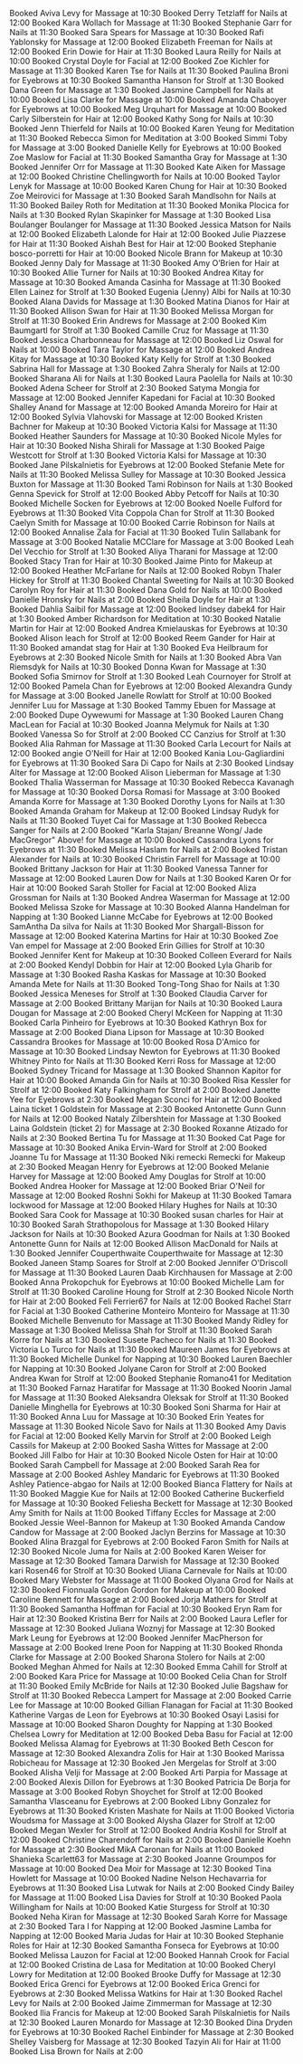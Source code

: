 Booked Aviva Levy for Massage at 10:30
Booked Derry Tetzlaff for Nails at 12:00
Booked Kara Wollach for Massage at 11:30
Booked Stephanie Garr for Nails at 11:30
Booked Sara Spears for Massage at 10:30
Booked Rafi Yablonsky for Massage at 12:00
Booked Elizabeth Freeman for Nails at 12:00
Booked Erin Dowie for Hair at 11:30
Booked Laura Reilly for Nails at 10:00
Booked Crystal Doyle for Facial at 12:00
Booked Zoe Kichler for Massage at 11:30
Booked Karen Tse for Nails at 11:30
Booked Paulina Broni for Eyebrows at 10:30
Booked Samantha Hanson for Strolf at 1:30
Booked Dana Green for Massage at 1:30
Booked Jasmine Campbell for Nails at 10:00
Booked Lisa Clarke for Massage at 10:00
Booked Amanda Chaboyer for Eyebrows at 10:00
Booked Meg Urquhart for Massage at 10:00
Booked Carly Silberstein for Hair at 12:00
Booked Kathy Song for Nails at 10:30
Booked Jenn Thierfeld for Nails at 10:00
Booked Karen Yeung for Meditation at 11:30
Booked Rebecca Simon for Meditation at 3:00
Booked Simmi Toby for Massage at 3:00
Booked Danielle Kelly for Eyebrows at 10:00
Booked Zoe Maslow for Facial at 11:30
Booked Samantha Gray for Massage at 1:30
Booked Jennifer Orr for Massage at 11:30
Booked Kate Aiken for Massage at 12:00
Booked Christine Chellingworth for Nails at 10:00
Booked Taylor Lenyk for Massage at 10:00
Booked Karen Chung for Hair at 10:30
Booked Zoe Meirovici for Massage at 1:30
Booked Sarah Mandlsohn for Nails at 11:30
Booked Bailey Roth for Meditation at 11:30
Booked Monika Plocica for Nails at 1:30
Booked Rylan Skapinker for Massage at 1:30
Booked Lisa Boulanger Boulanger for Massage at 11:30
Booked Jessica Matson for Nails at 12:00
Booked Elizabeth Lalonde for Hair at 12:00
Booked Julie Piazzese for Hair at 11:30
Booked Aishah Best for Hair at 12:00
Booked Stephanie bosco-porretti for Hair at 10:00
Booked Nicole Brann for Makeup at 10:30
Booked Jenny Daly for Massage at 11:30
Booked Amy O’Brien for Hair at 10:30
Booked Allie Turner for Nails at 10:30
Booked Andrea Kitay for Massage at 10:30
Booked Amanda Casinha for Massage at 11:30
Booked Ellen Lainez for Strolf at 1:30
Booked Eugenia (Jenny) Albi for Nails at 10:30
Booked Alana Davids for Massage at 1:30
Booked Matina Dianos for Hair at 11:30
Booked Allison Swan for Hair at 11:30
Booked Melissa Morgan for Strolf at 11:30
Booked Erin Andrews for Massage at 2:00
Booked Kim Baumgartl for Strolf at 1:30
Booked Camille Cruz for Massage at 11:30
Booked Jessica Charbonneau for Massage at 12:00
Booked Liz Oswal for Nails at 10:00
Booked Tara Taylor for Massage at 12:00
Booked Andrea Kitay for Massage at 10:30
Booked Katy Kelly for Strolf at 1:30
Booked Sabrina Hall for Massage at 1:30
Booked Zahra Sheraly for Nails at 12:00
Booked Sharana Ali for Nails at 1:30
Booked Laura Paolella for Nails at 10:30
Booked Adena Scheer for Strolf at 2:30
Booked Satyma Mongia for Massage at 12:00
Booked Jennifer Kapedani for Facial at 10:30
Booked Shalley Anand for Massage at 12:00
Booked Amanda Moreiro for Hair at 12:00
Booked Sylvia Vlahovski for Massage at 12:00
Booked Kristen Bachner for Makeup at 10:30
Booked Victoria Kalsi for Massage at 11:30
Booked Heather Saunders for Massage at 10:30
Booked Nicole Myles for Hair at 10:30
Booked Nisha Shirali for Massage at 1:30
Booked Paige Westcott for Strolf at 1:30
Booked Victoria Kalsi for Massage at 10:30
Booked Jane Pilskalnietis for Eyebrows at 12:00
Booked Stefanie Mete for Nails at 11:30
Booked Melissa Sulley for Massage at 10:30
Booked Jessica Buxton for Massage at 11:30
Booked Tami Robinson for Nails at 1:30
Booked Genna Spevick for Strolf at 12:00
Booked Abby Petcoff for Nails at 10:30
Booked Michelle Socken for Eyebrows at 12:00
Booked Noelle Fulford for Eyebrows at 11:30
Booked Vita Coppola Chan for Strolf at 11:30
Booked Caelyn Smith for Massage at 10:00
Booked Carrie Robinson for Nails at 12:00
Booked Annalise Zala for Facial at 11:30
Booked Tulin Sallabank for Massage at 3:00
Booked Natalie MCClare for Massage at 3:00
Booked Leah Del Vecchio for Strolf at 1:30
Booked Aliya Tharani for Massage at 12:00
Booked Stacy Tran for Hair at 10:30
Booked Jaime Pinto for Makeup at 12:00
Booked Heather McFarlane for Nails at 12:00
Booked Robyn Thaler Hickey for Strolf at 11:30
Booked Chantal Sweeting for Nails at 10:30
Booked Carolyn Roy for Hair at 11:30
Booked Dana Gold for Nails at 10:00
Booked Danielle Hronsky for Nails at 2:00
Booked Sheila Doyle for Hair at 1:30
Booked Dahlia Saibil for Massage at 12:00
Booked lindsey dabek4 for Hair at 1:30
Booked Amber Richardson for Meditation at 10:30
Booked Natalie Martin for Hair at 12:00
Booked Andrea Kmielauskas for Eyebrows at 10:30
Booked Alison leach for Strolf at 12:00
Booked Reem Gander for Hair at 11:30
Booked amandat stag for Hair at 1:30
Booked Eva Heilbraum for Eyebrows at 2:30
Booked Nicole Smith for Nails at 1:30
Booked Abra Van Riemsdyk for Nails at 10:30
Booked Donna Kwan for Massage at 1:30
Booked Sofia Smirnov for Strolf at 1:30
Booked Leah Cournoyer for Strolf at 12:00
Booked Pamela Chan for Eyebrows at 12:00
Booked Alexandra Gundy for Massage at 3:00
Booked Janelle Rowlatt for Strolf at 10:00
Booked Jennifer Luu for Massage at 1:30
Booked Tammy Ebuen for Massage at 2:00
Booked Dupe Oywewumi for Massage at 1:30
Booked Lauren Chang MacLean for Facial at 10:30
Booked Joanna Melymuk for Nails at 1:30
Booked Vanessa So for Strolf at 2:00
Booked CC Canzius for Strolf at 1:30
Booked Alia Rahman for Massage at 11:30
Booked Carla Lecourt for Nails at 12:00
Booked angie O’Neill for Hair at 12:00
Booked Kania Lou-Gagliardini for Eyebrows at 11:30
Booked Sara Di Capo for Nails at 2:30
Booked Lindsay Alter for Massage at 12:00
Booked Alison Lieberman for Massage at 1:30
Booked Thalia Wasserman for Massage at 10:30
Booked Rebecca Kavanagh for Massage at 10:30
Booked Dorsa Romasi for Massage at 3:00
Booked Amanda Korre for Massage at 1:30
Booked Dorothy Lyons for Nails at 1:30
Booked Amanda Graham for Makeup at 12:00
Booked Lindsay Rudyk for Nails at 11:30
Booked Tuyet Cai for Massage at 1:30
Booked Rebecca Sanger for Nails at 2:00
Booked "Karla Stajan/ Breanne Wong/ Jade MacGregor" Above! for Massage at 10:00
Booked Cassandra Lyons for Eyebrows at 11:30
Booked Melissa Haslam for Nails at 2:00
Booked Tristan Alexander for Nails at 10:30
Booked Christin Farrell for Massage at 10:00
Booked Brittany Jackson for Hair at 11:30
Booked Vanessa Tanner for Massage at 12:00
Booked Lauren Dow for Nails at 1:30
Booked Karen Or for Hair at 10:00
Booked Sarah Stoller for Facial at 12:00
Booked Aliza Grossman for Nails at 1:30
Booked Andrea Waserman for Massage at 12:00
Booked Melissa Szoke for Massage at 10:30
Booked Alanna Handelman for Napping at 1:30
Booked Lianne McCabe for Eyebrows at 12:00
Booked SamAntha Da silva for Nails at 11:30
Booked Mor Shargall-Bisson for Massage at 12:00
Booked Katerina Martins for Hair at 10:30
Booked Zoe Van empel for Massage at 2:00
Booked Erin Gillies for Strolf at 10:30
Booked Jennifer Kent for Makeup at 10:30
Booked Colleen Everard for Nails at 2:00
Booked Kendyl Dobbin for Hair at 12:00
Booked Lyla Gharib for Massage at 1:30
Booked Rasha Kaskas for Massage at 10:30
Booked Amanda Mete for Nails at 11:30
Booked Tong-Tong Shao for Nails at 1:30
Booked Jessica Meneses for Strolf at 1:30
Booked Claudia Carver for Massage at 2:00
Booked Brittany Marijan for Nails at 10:30
Booked Laura Dougan for Massage at 2:00
Booked Cheryl McKeen for Napping at 11:30
Booked Carla Pinheiro for Eyebrows at 10:30
Booked Kathryn Box for Massage at 2:00
Booked Diana Lipson for Massage at 10:30
Booked Cassandra Brookes for Massage at 10:00
Booked Rosa D'Amico for Massage at 10:30
Booked Lindsay Newton for Eyebrows at 11:30
Booked Whitney Pinto for Nails at 11:30
Booked Kerri Ross for Massage at 12:00
Booked Sydney Tricand for Massage at 1:30
Booked Shannon Kapitor for Hair at 10:00
Booked Amanda Gin for Nails at 10:30
Booked Risa Kessler for Strolf at 12:00
Booked Katy Falkingham for Strolf at 2:00
Booked Janette Yee for Eyebrows at 2:30
Booked Megan Sconci for Hair at 12:00
Booked Laina ticket 1 Goldstein for Massage at 2:30
Booked Antonette Gunn Gunn for Nails at 12:00
Booked Nataly Zilbershtein for Massage at 1:30
Booked Laina Goldstein (ticket 2) for Massage at 2:30
Booked Roxanne Atizado for Nails at 2:30
Booked Bertina Tu for Massage at 11:30
Booked Cat Page for Massage at 10:30
Booked Anika Ervin-Ward for Strolf at 2:00
Booked Joanne Tu for Massage at 11:30
Booked Niki remecki Remecki for Makeup at 2:30
Booked Meagan Henry for Eyebrows at 12:00
Booked Melanie Harvey for Massage at 12:00
Booked Amy Douglas for Strolf at 10:00
Booked Andrea Hooker for Massage at 12:00
Booked Briar O'Neil for Massage at 12:00
Booked Roshni Sokhi for Makeup at 11:30
Booked Tamara lockwood for Massage at 12:00
Booked Hilary Hughes for Nails at 10:30
Booked Sara Cook for Massage at 10:30
Booked susan charles for Hair at 10:30
Booked Sarah Strathopolous for Massage at 1:30
Booked Hilary Jackson for Nails at 10:30
Booked Azura Goodman for Nails at 1:30
Booked Antonette Gunn for Nails at 12:00
Booked Allison MacDonald for Nails at 1:30
Booked Jennifer Couperthwaite Couperthwaite for Massage at 12:30
Booked Janeen Stamp Soares for Strolf at 2:00
Booked Jennifer O'Driscoll for Massage at 11:30
Booked Lauren Daab Kirchhausen for Massage at 2:00
Booked Anna Prokopchuk for Eyebrows at 10:00
Booked Michelle Lam for Strolf at 11:30
Booked Caroline Houng for Strolf at 2:30
Booked Nicole North for Hair at 2:00
Booked Feli Ferrier67 for Nails at 12:00
Booked Rachel Starr for Facial at 1:30
Booked Catherine Monteiro Monteiro for Massage at 11:30
Booked Michelle Benvenuto for Massage at 11:30
Booked Mandy Ridley for Massage at 1:30
Booked Melissa Shah for Strolf at 11:30
Booked Sarah Korre for Nails at 1:30
Booked Susete Pacheco for Nails at 11:30
Booked Victoria Lo Turco for Nails at 11:30
Booked Maureen James for Eyebrows at 11:30
Booked Michelle Dunkel for Napping at 10:30
Booked Lauren Baechler for Napping at 10:30
Booked Jolyane Caron for Strolf at 2:00
Booked Andrea Kwan for Strolf at 12:00
Booked Stephanie Romano41 for Meditation at 11:30
Booked Farnaz Haratifar for Massage at 11:30
Booked Noorin Jamal for Massage at 11:30
Booked Aleksandra Oleksak for Strolf at 11:30
Booked Danielle Minghella for Eyebrows at 10:30
Booked Soni Sharma for Hair at 11:30
Booked Anna Luu for Massage at 10:30
Booked Erin Yeates for Massage at 11:30
Booked Nicole Savo for Nails at 11:30
Booked Amy Davis for Facial at 12:00
Booked Kelly Marvin for Strolf at 2:00
Booked Leigh Cassils for Makeup at 2:00
Booked Sasha Wittes for Massage at 2:00
Booked Jill Falbo for Hair at 10:30
Booked Nicole Osten for Hair at 10:00
Booked Sarah Campbell for Massage at 2:00
Booked Sarah Rea for Massage at 2:00
Booked Ashley Mandaric for Eyebrows at 11:30
Booked Ashley Patience-abgao for Nails at 12:00
Booked Bianca Flattery for Nails at 11:30
Booked Maggie Kue for Nails at 12:00
Booked Catherine Buckerfield for Massage at 10:30
Booked Feliesha Beckett for Massage at 12:30
Booked Amy Smith for Nails at 11:00
Booked Tiffany Eccles for Massage at 2:00
Booked Jessie Weel-Bannon for Makeup at 1:30
Booked Amanda Candow Candow for Massage at 2:00
Booked Jaclyn Berzins for Massage at 10:30
Booked Alina Brazgal for Eyebrows at 2:00
Booked Faron Smith for Nails at 12:30
Booked Nicole Juma for Nails at 2:00
Booked Karen Weiser for Massage at 12:30
Booked Tamara Darwish for Massage at 12:30
Booked kari Rosen46 for Strolf at 10:30
Booked Uliana Carnevale for Nails at 10:00
Booked Mary Webster for Massage at 11:00
Booked Olyana Grod for Nails at 12:30
Booked Fionnuala Gordon Gordon for Makeup at 10:00
Booked Caroline Bennett for Massage at 2:00
Booked Jorja Mathers for Strolf at 11:30
Booked Samantha Hoffman for Facial at 10:30
Booked Eryn Ram for Hair at 12:30
Booked Kristina Berr for Nails at 2:00
Booked Laura Lefler for Massage at 12:30
Booked Juliana Woznyj for Massage at 12:30
Booked Mark Leung for Eyebrows at 12:00
Booked Jennifer MacPherson for Massage at 2:00
Booked Irene Poon for Napping at 11:30
Booked Rhonda Clarke for Massage at 2:00
Booked Sharona Stolero for Nails at 2:00
Booked Meghan Ahmed for Nails at 12:30
Booked Emma Cahill for Strolf at 2:00
Booked Kara Price for Massage at 10:00
Booked Celia Chan for Strolf at 11:30
Booked Emily McBride for Nails at 12:30
Booked Julie Bagshaw for Strolf at 11:30
Booked Rebecca Lampert for Massage at 2:00
Booked Carrie Lee for Massage at 10:00
Booked Gillian Flanagan for Facial at 11:30
Booked Katherine Vargas de Leon for Eyebrows at 10:30
Booked Osayi Lasisi for Massage at 10:00
Booked Sharon Doughty for Napping at 1:30
Booked Chelsea Lowry for Meditation at 12:00
Booked Deba Basu for Facial at 12:00
Booked Melissa Alamag for Eyebrows at 11:30
Booked Beth Cescon for Massage at 12:30
Booked Alexandra Zolis for Hair at 1:30
Booked Marissa Robicheau for Massage at 12:30
Booked Jen Mergelas for Strolf at 3:00
Booked Alisha Velji for Massage at 2:00
Booked Arti Parpia for Massage at 2:00
Booked Alexis Dillon for Eyebrows at 1:30
Booked Patricia De Borja for Massage at 3:00
Booked Robyn Shoychet for Strolf at 12:00
Booked Samantha Vlasceanu for Eyebrows at 2:00
Booked Libny Gonzalez for Eyebrows at 11:30
Booked Kristen Mashate for Nails at 11:00
Booked Victoria Woudsma for Massage at 3:00
Booked Alysha Glazer for Strolf at 12:00
Booked Megan Wexler for Strolf at 12:00
Booked Andria Koshil for Strolf at 12:00
Booked Christine Charendoff for Nails at 2:00
Booked Danielle Koehn for Massage at 2:30
Booked MikA Caronan for Nails at 11:00
Booked Shanieka Scarlett63 for Massage at 2:30
Booked Joanne Groumpos for Massage at 10:00
Booked Dea Moir for Massage at 12:30
Booked Tina Howlett for Massage at 10:00
Booked Nadine Nelson Hechavarria for Eyebrows at 11:30
Booked Lisa Lutwak for Nails at 2:00
Booked Cindy Bailey for Massage at 11:00
Booked Lisa Davies for Strolf at 10:30
Booked Paola Willingham for Nails at 10:00
Booked Katie Sturgess for Strolf at 10:30
Booked Neha Kiran for Massage at 12:30
Booked Sarah Korre for Massage at 2:30
Booked Tara I for Napping at 12:00
Booked Jasmine Lamba for Napping at 12:00
Booked Maria Judas for Hair at 10:30
Booked Stephanie Roles for Hair at 12:30
Booked Samantha Fonseca for Eyebrows at 10:00
Booked Melissa Lauzon for Facial at 12:00
Booked Hannah Crook for Facial at 12:00
Booked Cristina de Lasa for Meditation at 10:00
Booked Cheryl Lowry for Meditation at 12:00
Booked Brooke Duffy for Massage at 12:30
Booked Erica Grenci for Eyebrows at 12:00
Booked Erica Grenci for Eyebrows at 2:30
Booked Melissa Watkins for Hair at 1:30
Booked Rachel Levy for Nails at 2:00
Booked Jaime Zimmerman for Massage at 12:30
Booked Ilia Francis for Makeup at 12:00
Booked Sarah Pilskalnietis for Nails at 12:30
Booked Lauren Monardo for Massage at 12:30
Booked Dina Dryden for Eyebrows at 10:30
Booked Rachel Einbinder for Massage at 2:30
Booked Shelley Vaisberg for Massage at 12:30
Booked Tazyin Ali for Hair at 11:00
Booked Lisa Brown for Nails at 2:00
